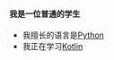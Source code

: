 #### 我是一位普通的学生
* 我擅长的语言是[Python](https://www.python.org)
* 我正在学习[Kotlin](https://kotlinlang.org/)



